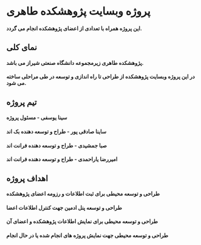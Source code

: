 # پروژه وبسایت پژوهشکده طاهری
#### این پروژه همراه با تعدادی از اعضای پژوهشکده انجام می گردد.
## نمای کلی
#### پژوهشکده طاهری زیرمجموعه دانشگاه صنعتی شیراز می باشد.
#### در این پروژه وبسایت پژوهشکده از طراحی تا راه اندازی و توسعه در طی مراحلی ساخته می شود.
## تیم پروژه
#### سینا یوسفی - مسئول پروژه
#### ساینا صادقی پور - طراح و توسعه دهنده بک اند
#### صبا جمشیدی - طراح و توسعه دهنده فرانت اند
#### امیررضا یاراحمدی - طراح و توسعه دهنده فرانت اند
## اهداف پروژه
#### طراحی و توسعه محیطی برای ثبت اطلاعات و رزومه اعضای پژوهشکده
#### طراحی و توسعه پنل ادمین جهت کنترل اطلاعات اعضا
#### طراحی و توسعه محیطی برای نمایش اطلاعات پژوهشکده و اعضای آن
#### طراحی و توسعه محیطی جهت نمایش پروژه های انجام شده یا در حال انجام
